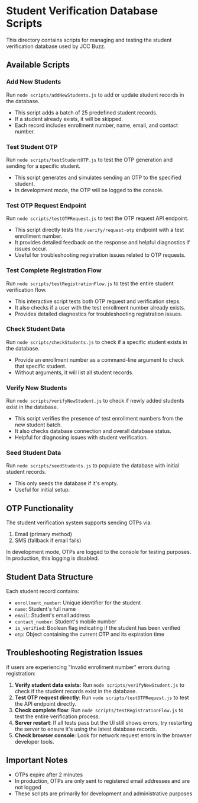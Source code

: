 # Student Verification Database Scripts

This directory contains scripts for managing and testing the student verification database used by JCC Buzz.

## Available Scripts

### Add New Students
Run `node scripts/addNewStudents.js` to add or update student records in the database.
- This script adds a batch of 25 predefined student records.
- If a student already exists, it will be skipped.
- Each record includes enrollment number, name, email, and contact number.

### Test Student OTP
Run `node scripts/testStudentOTP.js` to test the OTP generation and sending for a specific student.
- This script generates and simulates sending an OTP to the specified student.
- In development mode, the OTP will be logged to the console.

### Test OTP Request Endpoint
Run `node scripts/testOTPRequest.js` to test the OTP request API endpoint.
- This script directly tests the `/verify/request-otp` endpoint with a test enrollment number.
- It provides detailed feedback on the response and helpful diagnostics if issues occur.
- Useful for troubleshooting registration issues related to OTP requests.

### Test Complete Registration Flow
Run `node scripts/testRegistrationFlow.js` to test the entire student verification flow.
- This interactive script tests both OTP request and verification steps.
- It also checks if a user with the test enrollment number already exists.
- Provides detailed diagnostics for troubleshooting registration issues.

### Check Student Data
Run `node scripts/checkStudents.js` to check if a specific student exists in the database.
- Provide an enrollment number as a command-line argument to check that specific student.
- Without arguments, it will list all student records.

### Verify New Students 
Run `node scripts/verifyNewStudent.js` to check if newly added students exist in the database.
- This script verifies the presence of test enrollment numbers from the new student batch.
- It also checks database connection and overall database status.
- Helpful for diagnosing issues with student verification.

### Seed Student Data
Run `node scripts/seedStudents.js` to populate the database with initial student records.
- This only seeds the database if it's empty.
- Useful for initial setup.

## OTP Functionality

The student verification system supports sending OTPs via:
1. Email (primary method)
2. SMS (fallback if email fails)

In development mode, OTPs are logged to the console for testing purposes. In production, this logging is disabled.

## Student Data Structure

Each student record contains:
- `enrollment_number`: Unique identifier for the student
- `name`: Student's full name
- `email`: Student's email address
- `contact_number`: Student's mobile number
- `is_verified`: Boolean flag indicating if the student has been verified
- `otp`: Object containing the current OTP and its expiration time

## Troubleshooting Registration Issues

If users are experiencing "Invalid enrollment number" errors during registration:

1. **Verify student data exists**: Run `node scripts/verifyNewStudent.js` to check if the student records exist in the database.
2. **Test OTP request directly**: Run `node scripts/testOTPRequest.js` to test the API endpoint directly.
3. **Check complete flow**: Run `node scripts/testRegistrationFlow.js` to test the entire verification process.
4. **Server restart**: If all tests pass but the UI still shows errors, try restarting the server to ensure it's using the latest database records.
5. **Check browser console**: Look for network request errors in the browser developer tools.

## Important Notes

- OTPs expire after 2 minutes
- In production, OTPs are only sent to registered email addresses and are not logged
- These scripts are primarily for development and administrative purposes 